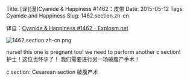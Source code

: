Title: [译][漫]Cyanide & Happiness #1462：皮带
Date: 2015-05-12
Tags: Cyanide and Happiness
Slug: 1462.section.zh-cn

译自：[Cyanide & Happiness #1462 - Explosm.net](http://explosm.net/comics/1462/)


![1462.section.zh-cn.png](/static/images/comics/1462.section.zh-cn.png)


nurse! this one is
pregnant too!
we need to perform
another c section!          
护士！这位也怀孕了！
我们需要进行另一场破腹产手术！


c section:
Cesarean section
破腹产术